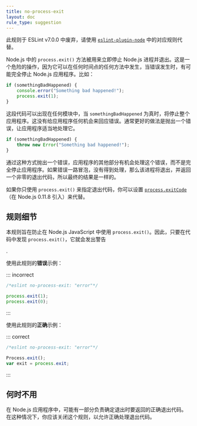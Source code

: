 ```yaml
---
title: no-process-exit
layout: doc
rule_type: suggestion
---
```


此规则于 ESLint v7.0.0 中废弃，请使用 [`eslint-plugin-node`](https://github.com/mysticatea/eslint-plugin-node) 中的对应规则代替。

Node.js 中的 `process.exit()` 方法被用来立即停止 Node.js 进程并退出。这是一个危险的操作，因为它可以在任何时间点的任何方法中发生，当错误发生时，有可能完全停止 Node.js 应用程序。比如：

```js
if (somethingBadHappened) {
    console.error("Something bad happened!");
    process.exit(1);
}
```

这段代码可以出现在任何模块中，当 `somethingBadHappened` 为真时，将停止整个应用程序。这没有给应用程序任何机会来回应错误。通常更好的做法是抛出一个错误，让应用程序适当地处理它。

```js
if (somethingBadHappened) {
    throw new Error("Something bad happened!");
}
```

通过这种方式抛出一个错误，应用程序的其他部分有机会处理这个错误，而不是完全停止应用程序。如果错误一路冒泡，没有得到处理，那么该进程将退出，并返回一个非零的退出代码，所以最终的结果是一样的。

如果你只使用 `process.exit()` 来指定退出代码，你可以设置 [`process.exitCode`](https://nodejs.org/api/process.html#process_process_exitcode)（在 Node.js 0.11.8 引入）来代替。

## 规则细节

本规则旨在防止在 Node.js JavaScript 中使用 `process.exit()`。因此，只要在代码中发现 `process.exit()`，它就会发出警告

.

使用此规则的**错误**示例：

::: incorrect

```js
/*eslint no-process-exit: "error"*/

process.exit(1);
process.exit(0);
```

:::

使用此规则的**正确**示例：

::: correct

```js
/*eslint no-process-exit: "error"*/

Process.exit();
var exit = process.exit;
```

:::

## 何时不用

在 Node.js 应用程序中，可能有一部分负责确定退出时要返回的正确退出代码。在这种情况下，你应该关闭这个规则，以允许正确处理退出代码。
